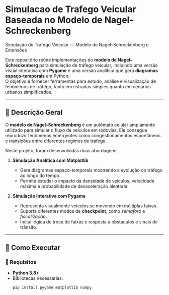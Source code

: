 # Simulacao de Trafego Veicular Baseada no Modelo de Nagel-Schreckenberg
Simulação de Tráfego Veicular — Modelo de Nagel–Schreckenberg e Extensões

Este repositório reúne implementações do **modelo de Nagel–Schreckenberg** para simulação de tráfego veicular, incluindo uma versão visual interativa com **Pygame** e uma versão analítica que gera **diagramas espaço-temporais** em Python.  
O objetivo é fornecer ferramentas para estudo, análise e visualização de fenômenos de tráfego, tanto em estradas simples quanto em cenários urbanos simplificados.

---

## 📜 Descrição Geral

O **modelo de Nagel–Schreckenberg** é um autômato celular amplamente utilizado para simular o fluxo de veículos em rodovias. Ele consegue reproduzir fenômenos emergentes como congestionamentos espontâneos e transições entre diferentes regimes de tráfego.

Neste projeto, foram desenvolvidas duas abordagens:

1. **Simulação Analítica com Matplotlib**  
   - Gera diagramas espaço-temporais mostrando a evolução do tráfego ao longo do tempo.  
   - Permite estudar o impacto da densidade de veículos, velocidade máxima e probabilidade de desaceleração aleatória.
   
2. **Simulação Interativa com Pygame**  
   - Representa visualmente veículos se movendo em múltiplas faixas.  
   - Suporta diferentes modos de **checkpoint**, como *semáforo* e *fiscalização*.  
   - Inclui lógica de troca de faixas e resposta a obstáculos e sinais de trânsito.

---

## 🚀 Como Executar

### 🔹 Requisitos
- **Python 3.8+**
- Bibliotecas necessárias:
  ```bash
  pip install pygame matplotlib numpy
